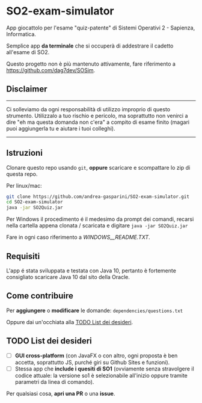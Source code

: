 # SO2-exam-simulator
App giocattolo per l'esame "quiz-patente" di Sistemi Operativi 2 - Sapienza, Informatica.

Semplice app **da terminale** che si occuperà di addestrare il cadetto all'esame di SO2.

Questo progetto non è più mantenuto attivamente, fare riferimento a https://github.com/dag7dev/SOSim.

## Disclaimer
---
Ci solleviamo da ogni responsabilità di utilizzo improprio di questo strumento.
Utilizzalo a tuo rischio e pericolo, ma soprattutto non venirci a dire "eh ma questa domanda non c'era" a compito di esame finito (magari puoi aggiungerla tu e aiutare i tuoi colleghi).

---

## Istruzioni
Clonare questo repo usando `git`, **oppure** scaricare e scompattare lo zip di questa repo.

Per linux/mac:
```sh
git clone https://github.com/andrea-gasparini/SO2-exam-simulator.git
cd SO2-exam-simulator
java -jar SO2Quiz.jar
```

Per Windows il procedimento é il medesimo da prompt dei comandi, recarsi nella cartella appena clonata / scaricata e digitare `java -jar SO2Quiz.jar`

Fare in ogni caso riferimento a _WINDOWS__README.TXT_.


## Requisiti
L'app é stata sviluppata e testata con Java 10, pertanto è fortemente consigliato scaricare Java 10 dal sito della Oracle.

## Come contribuire
Per **aggiungere** o **modificare** le domande: `dependencies/questions.txt`

Oppure dai un'occhiata alla [TODO List dei desideri](#todo-list-dei-desideri).

## TODO List dei desideri
- [ ] **GUI cross-platform** (con JavaFX o con altro, ogni proposta è ben accetta, soprattutto JS, purché giri su Github Sites e funzioni).
- [ ] Stessa app che **include i quesiti di SO1** (ovviamente senza stravolgere il codice attuale: la versione so1 è selezionabile all'inizio oppure tramite parametri da linea di comando).

Per qualsiasi cosa, **apri una PR** o una **issue**.
